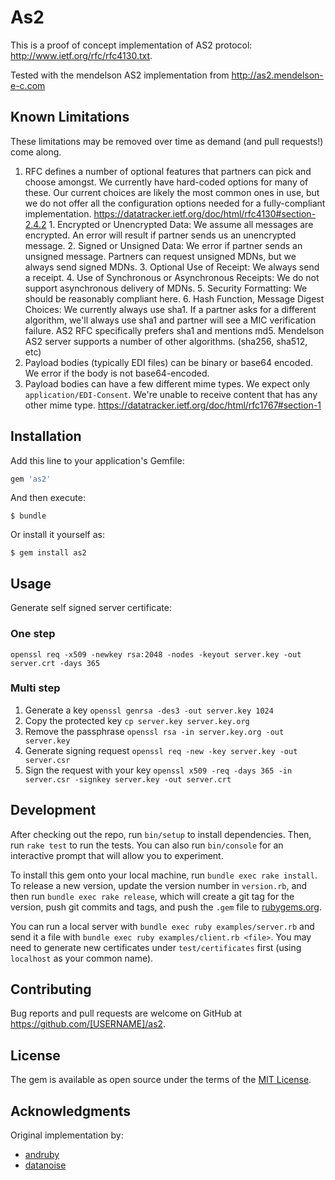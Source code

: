 # As2

This is a proof of concept implementation of AS2 protocol: http://www.ietf.org/rfc/rfc4130.txt.

Tested with the mendelson AS2 implementation from http://as2.mendelson-e-c.com

## Known Limitations

These limitations may be removed over time as demand (and pull requests!) come
along.

  1. RFC defines a number of optional features that partners can pick and choose
     amongst. We currently have hard-coded options for many of these. Our current
     choices are likely the most common ones in use, but we do not offer all the
     configuration options needed for a fully-compliant implementation. https://datatracker.ietf.org/doc/html/rfc4130#section-2.4.2
    1. Encrypted or Unencrypted Data: We assume all messages are encrypted. An
       error will result if partner sends us an unencrypted message.
    2. Signed or Unsigned Data: We error if partner sends an unsigned message.
       Partners can request unsigned MDNs, but we always send signed MDNs.
    3. Optional Use of Receipt: We always send a receipt.
    4. Use of Synchronous or Asynchronous Receipts: We do not support asynchronous
       delivery of MDNs.
    5. Security Formatting: We should be reasonably compliant here.
    6. Hash Function, Message Digest Choices: We currently always use sha1. If a
       partner asks for a different algorithm, we'll always use sha1 and partner
       will see a MIC verification failure. AS2 RFC specifically prefers sha1 and
       mentions md5. Mendelson AS2 server supports a number of other algorithms.
       (sha256, sha512, etc)
  2. Payload bodies (typically EDI files) can be binary or base64 encoded. We
     error if the body is not base64-encoded.
  3. Payload bodies can have a few different mime types. We expect only
     `application/EDI-Consent`. We're unable to receive content that has any other
     mime type. https://datatracker.ietf.org/doc/html/rfc1767#section-1

## Installation

Add this line to your application's Gemfile:

```ruby
gem 'as2'
```

And then execute:

    $ bundle

Or install it yourself as:

    $ gem install as2

## Usage

Generate self signed server certificate:

### One step

`openssl req -x509 -newkey rsa:2048 -nodes -keyout server.key -out server.crt -days 365`

### Multi step

1. Generate a key ` openssl genrsa -des3 -out server.key 1024 `
2. Copy the protected key ` cp server.key server.key.org `
3. Remove the passphrase ` openssl rsa -in server.key.org -out server.key `
4. Generate signing request ` openssl req -new -key server.key -out server.csr `
5. Sign the request with your key ` openssl x509 -req -days 365 -in server.csr -signkey server.key -out server.crt `

## Development

After checking out the repo, run `bin/setup` to install dependencies. Then, run `rake test` to run the tests. You can also run `bin/console` for an interactive prompt that will allow you to experiment.

To install this gem onto your local machine, run `bundle exec rake install`. To release a new version, update the version number in `version.rb`, and then run `bundle exec rake release`, which will create a git tag for the version, push git commits and tags, and push the `.gem` file to [rubygems.org](https://rubygems.org).

You can run a local server with `bundle exec ruby examples/server.rb` and send it a file with `bundle exec ruby examples/client.rb <file>`. You may need to generate new certificates under `test/certificates` first (using `localhost` as your common name).

## Contributing

Bug reports and pull requests are welcome on GitHub at https://github.com/[USERNAME]/as2.


## License

The gem is available as open source under the terms of the [MIT License](http://opensource.org/licenses/MIT).

## Acknowledgments

Original implementation by:
- [andruby](https://github.com/andruby)
- [datanoise](https://github.com/datanoise)
